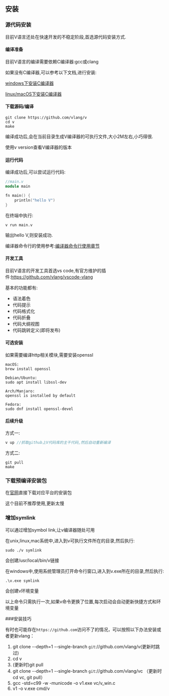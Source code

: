 ## 安装

### 源代码安装

目前V语言还处在快速开发的不稳定阶段,首选源代码安装方式.

#### 编译准备

目前V语言的编译需要依赖C编译器:gcc或clang

如果没有C编译器,可以参考以下文档,进行安装:

[windows下安装C编译器](https://github.com/vlang/v/wiki/Installing-a-C-compiler-on-Windows)

[linux/macOS下安装C编译器](https://github.com/vlang/v/wiki/Installing-a-C-compiler-on-Linux-and-macOS)

#### 下载源码/编译

  ```shell
git clone https://github.com/vlang/v
cd v	
make
  ```

编译成功后,会在当前目录生成V编译器的可执行文件,大小2M左右,小巧得很.

使用v version查看V编译器的版本

#### 运行代码

编译成功后,可以尝试运行代码:

```v
//main.v
module main

fn main() {
	println("hello V")
}
```

在终端中执行:

```shell
v run main.v
```

输出hello V,则安装成功.

编译器命令行的使用参考:[编译器命令行使用章节](toolchain.md)

#### 开发工具

目前V语言的开发工具首选vs code,有官方维护的插件:https://github.com/vlang/vscode-vlang

基本的功能都有:

- 语法着色
- 代码提示
- 代码格式化
- 代码折叠
- 代码大纲视图
- 代码跳转定义(即将发布)

#### 可选安装

如果需要编译http相关模块,需要安装openssl

```
macOS:
brew install openssl

Debian/Ubuntu:
sudo apt install libssl-dev

Arch/Manjaro:
openssl is installed by default

Fedora:
sudo dnf install openssl-devel
```

#### 后续升级

方式一:

  ```v
v up //抓取github上V代码库的主干代码,然后自动重新编译
  ```

方式二:

  ```shell
git pull
make
  ```

### 下载预编译安装包

在[官网](https://vlang.io/)直接下载对应平台的安装包

这个目前不推荐使用,更新太慢

### 增加symlink

可以通过增加symbol link,让v编译器随处可用

在unix,linux,mac系统中,进入到v可执行文件所在的目录,然后执行:

```shell
sudo ./v symlink
```

会创建/usr/local/bin/v链接

在windows中,使用系统管理员打开命令行窗口,进入到v.exe所在的目录,然后执行:

```
.\v.exe symlink
```

会创建v环境变量

以上命令只需执行一次,如果v命令更换了位置,每次启动会自动更新快捷方式和环境变量

###安装技巧

有时也可能存在`https://github.com`访问不了的情况，可以按照以下办法安装或者更新vlang：
1. git clone --depth=1 --single-branch `git`://github.com/vlang/v(更新时跳过)
2. cd v
3. (更新时)git pull
4. git clone --depth=1 --single-branch `git`://github.com/vlang/vc （更新时cd vc, git pull）
5. gcc -std=c99 -w -municode -o v1.exe vc/v_win.c
6. v1 -o v.exe cmd/v
